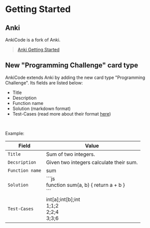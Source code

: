 # Getting Started

## Anki
AnkiCode is a fork of Anki.
>[Anki Getting Started](https://docs.ankiweb.net/getting-started.html)

## New "Programming Challenge" card type
AnkiCode extends Anki by adding the new card type "Programming Challenge". Its fields are listed below:

- Title
- Description
- Function name
- Solution (markdown format)
- Test-Cases (read more about their format [here](http://www.google.com))

<br>

Example:


| Field            | Value                                                      |
| ---------------- | ---------------------------------------------------------- | 
| `Title`          | Sum of two integers.                                       |
| `Decsription`    | Given two integers calculate their sum.                    |
| `Function name`  | sum                                                        |
| `Solution`       | \`\`\`js<br>function sum(a, b) { return a + b }<br>\`\`\`  |
| `Test-Cases`     | int[a];int[b];int<br>1;1;2<br>2;2;4<br>3;3;6               |

